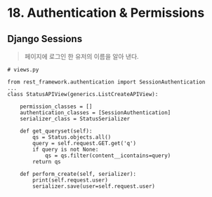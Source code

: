 # 18. Authentication & Permissions

## Django Sessions

> 페이지에 로그인 한 유저의 이름을 알아 낸다.

```python+theme:dark+lineNumbers:true+lineNumberStart:8
# views.py

from rest_framework.authentication import SessionAuthentication
...
class StatusAPIView(generics.ListCreateAPIView):

    permission_classes = []
    authentication_classes = [SessionAuthentication]
    serializer_class = StatusSerializer

    def get_queryset(self):
        qs = Status.objects.all()
        query = self.request.GET.get('q')
        if query is not None:
            qs = qs.filter(content__icontains=query)
        return qs

    def perform_create(self, serializer):
        print(self.request.user)
        serializer.save(user=self.request.user)
```